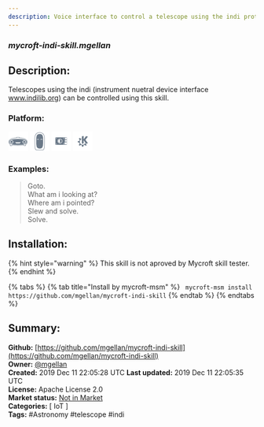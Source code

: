 ```yaml
---
description: Voice interface to control a telescope using the indi protocol
---
```


### _mycroft-indi-skill.mgellan_  
## Description:  
Telescopes using the indi (instrument nuetral device interface www.indilib.org) can be controlled using this skill.  
  
### Platform:  
 ![Mark I](../.gitbook/assets/mark-1-icon.png)  ![Mark II](../.gitbook/assets/mark-2-icon.png)  ![Picroft](../.gitbook/assets/picroft-icon.png)  ![plasmoid](../.gitbook/assets/kde.png)   
### Examples:  
> Goto.  
> What am i looking at?  
> Where am i pointed?  
> Slew and solve.  
> Solve.  
  
## Installation:  
{% hint style="warning" %}
This skill is not aproved by Mycroft skill tester.
{% endhint %}
    
{% tabs %}
{% tab title="Install by mycroft-msm" %}
``` mycroft-msm install https://github.com/mgellan/mycroft-indi-skill```
{% endtab %}
  {% endtabs %}
    
## Summary:  
**Github:** [https://github.com/mgellan/mycroft-indi-skill](https://github.com/mgellan/mycroft-indi-skill)  
**Owner:** [@mgellan](https://github.com/mgellan)  
**Created:** 2019 Dec 11 22:05:28 UTC  **Last updated:** 2019 Dec 11 22:05:35 UTC  
**License:** Apache License 2.0  
**Market status:** [Not in Market](https://market.mycroft.ai/skill/)  
**Categories:** [ IoT ]   
**Tags:** \#Astronomy \#telescope \#indi   
